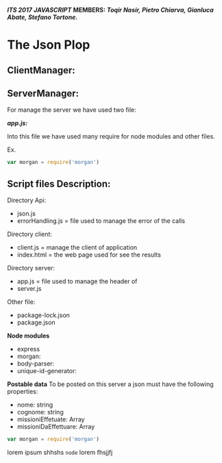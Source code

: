 
***ITS 2017***
***JAVASCRIPT***
**MEMBERS: *Toqir Nasir, Pietro Chiarva, Gianluca Abate, Stefano Tortone.***

The Json Plop
========================


**ClientManager:**
-----------------------


**ServerManager:**
-----------------------

For manage the server we have used two file:

***app.js:***

Into this file we have used many require for node modules and other files.

Ex.
```js
var morgan = require('morgan')
```

**Script files Description:**
-----------------------
Directory Api:
 - json.js
 - errorHandling.js = file used to manage the error of the calls

Directory client:
 - client.js = manage the client of application
 - index.html = the web page used for see the results


Directory server:
- app.js = file used to manage the header of
- server.js

Other file:
- package-lock.json
- package.json


**Node modules**
- express
- morgan: 
- body-parser:
- unique-id-generator: 

**Postable data**
To be posted on this server a json must have the following properties:
- nome: string
- cognome: string
- missioniEffetuate: Array
- missioniDaEffettuare: Array









<!-- per fare le cose fighe in markdown -->
```js
var morgan = require('morgan')
```

lorem ipsum shhshs `node` lorem fhsjjfj
